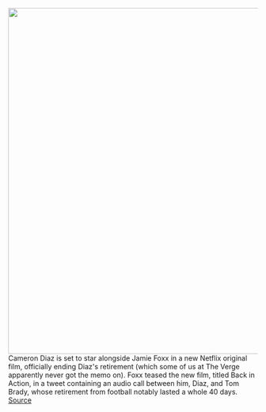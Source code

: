<img src='https://cdn.vox-cdn.com/thumbor/jtKI8SsYxoheFs-kEvWp6Jb7IlY=/0x0:1620x1080/1200x800/filters:focal(681x411:939x669)/cdn.vox-cdn.com/uploads/chorus_image/image/71030809/cameron_diaz_netflix.0.jpeg' width='700px' /><br/>
Cameron Diaz is set to star alongside Jamie Foxx in a new Netflix original film, officially ending Diaz's retirement (which some of us at The Verge apparently never got the memo on). Foxx teased the new film, titled Back in Action, in a tweet containing an audio call between him, Diaz, and Tom Brady, whose retirement from football notably lasted a whole 40 days.
<a href='https://www.theverge.com/2022/6/29/23188583/netflix-cameron-diaz-retirement-new-movie-jamie-foxx-back-in-action'> Source <a/>
